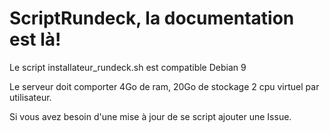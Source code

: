 # ScriptRundeck, la documentation est là!
Le script installateur_rundeck.sh est compatible Debian 9

Le serveur doit comporter 4Go de ram, 20Go de stockage 2 cpu virtuel par utilisateur.

Si vous avez besoin d'une mise à jour de se script ajouter une Issue.
